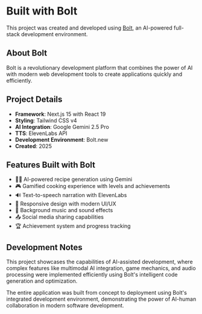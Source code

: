 # Built with Bolt

This project was created and developed using [Bolt](https://bolt.new), an AI-powered full-stack development environment.

## About Bolt

Bolt is a revolutionary development platform that combines the power of AI with modern web development tools to create applications quickly and efficiently.

## Project Details

- **Framework**: Next.js 15 with React 19
- **Styling**: Tailwind CSS v4
- **AI Integration**: Google Gemini 2.5 Pro
- **TTS**: ElevenLabs API
- **Development Environment**: Bolt.new
- **Created**: 2025

## Features Built with Bolt

- 🧑‍🍳 AI-powered recipe generation using Gemini
- 🎮 Gamified cooking experience with levels and achievements
- 🔊 Text-to-speech narration with ElevenLabs
- 📱 Responsive design with modern UI/UX
- 🎵 Background music and sound effects
- 📤 Social media sharing capabilities
- 🏆 Achievement system and progress tracking

## Development Notes

This project showcases the capabilities of AI-assisted development, where complex features like multimodal AI integration, game mechanics, and audio processing were implemented efficiently using Bolt's intelligent code generation and optimization.

The entire application was built from concept to deployment using Bolt's integrated development environment, demonstrating the power of AI-human collaboration in modern software development.